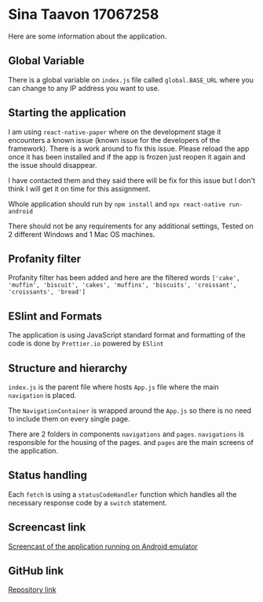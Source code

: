 # Sina Taavon 17067258

Here are some information about the application.


## Global Variable

There is a global variable on `index.js` file called `global.BASE_URL` where you can change to any IP address you want to use.

## Starting the application

I am using `react-native-paper` where on the development stage it encounters a known issue (known issue for the developers of the framework). There is a work around to fix this issue. Please reload the app once it has been installed and if the app is frozen just reopen it again and the issue should disappear. 

I have contacted them and they said there will be fix for this issue but I don't think I will get it on time for this assignment. 

Whole application should run by `npm install` and `npx react-native run-android`

There should not be any requirements for any additional settings, Tested on 2 different Windows and 1 Mac OS machines.

## Profanity filter

Profanity filter has been added and here are the filtered words  `['cake', 'muffin', 'biscuit', 'cakes', 'muffins', 'biscuits', 'croissant', 'croissants', 'bread']`  

## ESlint and Formats

The application is using JavaScript standard format and formatting of the code is done by `Prettier.io` powered by `ESlint`

## Structure and hierarchy

`index.js` is the parent file where hosts `App.js` file where the main `navigation` is placed. 

The `NavigationContainer` is wrapped around the `App.js` so there is no need to include them on every single page.

There are 2 folders in components `navigations` and `pages`. `navigations` is responsible for the housing of the pages. and `pages` are the main screens of the application.

## Status handling

Each `fetch` is using a `statusCodeHandler` function which handles all the necessary response code by a `switch` statement.

## Screencast link

[Screencast of the application running on Android emulator](https://drive.google.com/file/d/18MpApPFVabF2-mEAQzxqTSzNRAgVMwzY/view?usp=sharing)

## GitHub link

[Repository link](https://github.com/ParentCompany/sina-elective-2021)
